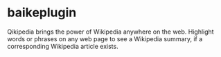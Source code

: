 # baikeplugin
Qikipedia brings the power of Wikipedia anywhere on the web. Highlight words or phrases on any web page                 to see a Wikipedia summary, if a corresponding Wikipedia article exists.

